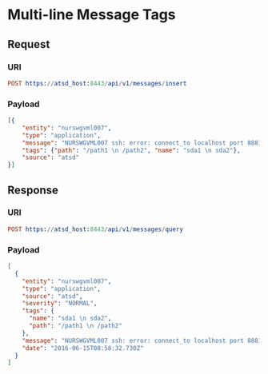 # Multi-line Message Tags
## Request

### URI
```elm
POST https://atsd_host:8443/api/v1/messages/insert
```
### Payload
```json
[{
    "entity": "nurswgvml007",
    "type": "application",
    "message": "NURSWGVML007 ssh: error: connect_to localhost port 8881: failed.",
    "tags": {"path": "/path1 \n /path2", "name": "sda1 \n sda2"},
    "source": "atsd"
}]
```

## Response

### URI
```elm
POST https://atsd_host:8443/api/v1/messages/query
```
### Payload
```json
[
  {
    "entity": "nurswgvml007",
    "type": "application",
    "source": "atsd",
    "severity": "NORMAL",
    "tags": {
      "name": "sda1 \n sda2",
      "path": "/path1 \n /path2"
    },
    "message": "NURSWGVML007 ssh: error: connect_to localhost port 8881: failed.",
    "date": "2016-06-15T08:58:32.730Z"
  }
]
```
